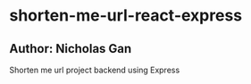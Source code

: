 # shorten-me-url-react-express

## Author: Nicholas Gan

Shorten me url project backend using Express
